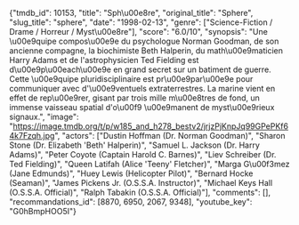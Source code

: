 {"tmdb_id": 10153, "title": "Sph\u00e8re", "original_title": "Sphere", "slug_title": "sphere", "date": "1998-02-13", "genre": ["Science-Fiction / Drame / Horreur / Myst\u00e8re"], "score": "6.0/10", "synopsis": "Une \u00e9quipe compos\u00e9e du psychologue Norman Goodman, de son ancienne compagne, la biochimiste Beth Halperin, du math\u00e9maticien Harry Adams et de l'astrophysicien Ted Fielding est d\u00e9p\u00each\u00e9e en grand secret sur un batiment de guerre. Cette \u00e9quipe pluridisciplinaire est pr\u00e9par\u00e9e pour communiquer avec d'\u00e9ventuels extraterrestres. La marine vient en effet de rep\u00e9rer, gisant par trois mille m\u00e8tres de fond, un immense vaisseau spatial d'o\u00f9 \u00e9manent de myst\u00e9rieux signaux.", "image": "https://image.tmdb.org/t/p/w185_and_h278_bestv2/jrjzPjKnpJq99GPePKf64k7Fzqh.jpg", "actors": ["Dustin Hoffman (Dr. Norman Goodman)", "Sharon Stone (Dr. Elizabeth 'Beth' Halperin)", "Samuel L. Jackson (Dr. Harry Adams)", "Peter Coyote (Captain Harold C. Barnes)", "Liev Schreiber (Dr. Ted Fielding)", "Queen Latifah (Alice 'Teeny' Fletcher)", "Marga G\u00f3mez (Jane Edmunds)", "Huey Lewis (Helicopter Pilot)", "Bernard Hocke (Seaman)", "James Pickens Jr. (O.S.S.A. Instructor)", "Michael Keys Hall (O.S.S.A. Official)", "Ralph Tabakin (O.S.S.A. Official)"], "comments": [], "recommandations_id": [8870, 6950, 2067, 9348], "youtube_key": "G0hBmpHOO5I"}